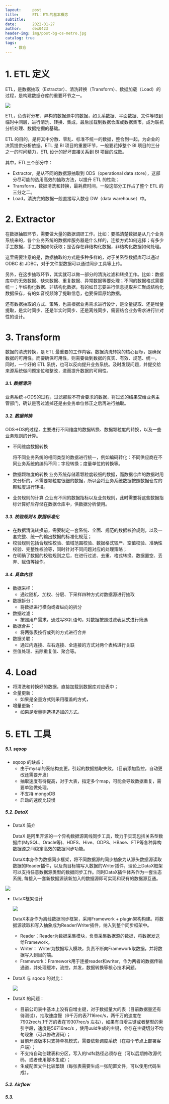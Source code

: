 ```yaml
---
layout:     post
title:      ETL：ETL的基本概念
subtitle:   
date:       2022-01-27
author:     dex0423
header-img: img/post-bg-os-metro.jpg
catalog: true
tags:
    - 数仓
---
```



# 1. ETL 定义

ETL，是数据抽取（Extractor）、清洗转换（Transform）、数据加载（Load）的过程，是构建数据仓库的重要环节之一。

![]({{site.baseurl}}/img-post/etl-1-2.png)

ETL，负责将分布、异构的数据源中的数据，如关系数据、平面数据、文件等取到临时中间层，进行清洗、转换、集成，最后加载到数据仓库或数据集市，成为联机分析处理、数据挖掘的基础。

ETL 的目的，是将其中分散、零乱、标准不统一的数据，整合到一起，为企业的决策提供分析依据。ETL 是 BI 项目的重要环节，一般要花掉整个 BI 项目的三分之一的时间精力，ETL 设计的好坏直接关系到 BI 项目的成败。

其中，ETL三个部分中：
- Extractor，是从不同的数据源抽取到 ODS（operational data store），这部分尽可能的选用高效的抽取方法，以提升 ETL 的性能；
- Transform，数据清洗和转换，最耗费时间，一般这部分工作占了整个 ETL 的三分之二。
- Load，清洗完的数据一般直接写入数仓 DW（data warehouse）中。

# 2. Extractor

在数据抽取环节，需要做大量的数据调研工作。比如：要搞清楚数据是从几个业务系统来的，各个业务系统的数据库服务器是什么样的，连接方式如何选择；有多少手工数据，手工数据如何获取；是否存在非结构化数据，非结构化数据如何处理。

这里需要注意的是，数据抽取的方式是多种多样的，对于关系型数据库可以通过 ODBC 和 JDBC，对于文件型数据可以通过同步工具等上传。

另外，在这步抽取环节，其实就可以做一部分的清洗过滤和转换工作。比如：数据库中的无效数据、缺失数据、重复数据、异常数据等要处理；不同的数据格式需要统一；半结构化数据、非结构化数据，有的如日志要进行信息提取并汇聚成结构化数据保存，有的如音视频除了提取信息，也要保留原始数据。

还有数据抽取的方式、策略，也需根据业务需求进行设计，是全量提取、还是增量提取，是实时同步、还是半实时同步、还是离线同步，需要结合业务需求进行针对性的设计。

# 3. Transform

数据的清洗转换，是 ETL 最重要的工作内容。数据清洗转换的核心目标，是确保数据的可用性。而要确保可用性，则需要做到数据的真实、有效、规范、统一。 同时，一个好的 ETL 系统，也可以反向提升业务系统。及时发现问题，并提交给来源系统做问题定位和整改，进而提升数据的可用性。

##### 3.1. 数据清洗

业务系统→ODS的过程，过滤那些不符合要求的数据，将过滤的结果交给业务主管部门，确认是否过滤掉还是由业务单位修正之后再进行抽取。

##### 3.2. 数据转换

ODS→DS的过程，主要进行不同维度的数据转换、数据颗粒度的转换，以及一些业务规则的计算。

- 不同维度数据转换

  将不同业务系统的相同类型的数据进行统一，例如编码转化：不同供应商在不同业务系统的编码不同；字段转换；度量单位的转换等。

- 数据颗粒度的转换
  业务系统存储着颗粒度较细的数据，而数据仓库的数据时用来分析的，不需要颗粒度很细的数据，所以会将业务系统数据按照数据仓库的颗粒度进行转换。

- 业务规则的计算
  企业有不同的数据指标以及业务规则，此时需要将这些数据指标计算好后存储在数据仓库中，供数据分析使用。

##### 3.3. 校验规则 & 数据标准化

- 在数据清洗转换前，需要制定一套系统、全面、规范的数据校验规则，以及一套完整、统一的输出数据的标准化规范；
- 校验规则包括合规性校验、值域范围校验、数据格式较严、空值校验、准确性校验、完整性校验等，同时针对不同问题对应的处理策略；
- 在明确了数据的校验规则之后，在进行过滤、去重、格式转换、数据置空、丢弃、赋值等操作。

##### 3.4. 具体内容

- 数据采样：
  - 通过随机、加权、分层、下采样四种方式对数据源进行抽取
- 数据拆分：
  - 将数据进行横向或者纵向的拆分
- 数据过滤：
  - 按照用户需求，通过写SQL语句，对数据按照过滤表达式进行筛选
- 数据合并：
  - 将两张表按行或列的方式进行合并
- 数据关联：
  - 通过内连接、左右连接、全连接的方式对两个表格进行关联
- 空值处理、去除重复值、聚合等。

# 4. Load

- 将清洗和转换好的数据，直接加载到数据库对应表中；
- 全量更新：
  - 如果是全量方式则采用覆盖的方式，
- 增量更新：
  - 如果是增量则选择追加的方式。


# 5. ETL 工具

##### 5.1. sqoop

- sqoop 的缺点：
  - 由于mysql的表结构变更，引起的数据抽取失败。（目前添加监控，自动更改还需要开发）
  - 抽取速度有待提高，对于大表，指定多个map，可能会导致数据重复，需要单独做处理。
  - 不支持 mongoDB
  - 启动的速度比较慢
  

##### 5.2. DataX

- DataX 简介

  DataX 是阿里开源的一个异构数据源离线同步工具，致力于实现包括关系型数据库(MySQL、Oracle等)、HDFS、Hive、ODPS、HBase、FTP等各种异构数据源之间稳定高效的数据同步功能。
  
  DataX本身作为数据同步框架，将不同数据源的同步抽象为从源头数据源读取数据的Reader插件，以及向目标端写入数据的Writer插件，理论上DataX框架可以支持任意数据源类型的数据同步工作。同时DataX插件体系作为一套生态系统, 每接入一套新数据源该新加入的数据源即可实现和现有的数据源互通。

![]({{site.baseurl}}/img-post/etl-8.png)

- DataX框架设计

  ![]({{site.baseurl}}/img-post/etl-9.png)

  DataX本身作为离线数据同步框架，采用Framework + plugin架构构建。将数据源读取和写入抽象成为Reader/Writer插件，纳入到整个同步框架中。

  - Reader：Reader为数据采集模块，负责采集数据源的数据，将数据发送给Framework。
  - Writer： Writer为数据写入模块，负责不断向Framework取数据，并将数据写入到目的端。
  - Framework：Framework用于连接reader和writer，作为两者的数据传输通道，并处理缓冲，流控，并发，数据转换等核心技术问题。

- DataX 与 sqoop 的对比：

  ![]({{site.baseurl}}/img-post/etl-7.png)

- DataX 的问题： 
  - 目前公司表中基本上没有自增主键，对于数据量大的表（目前数据量还有待测试），抽取速度慢（6千万的表7116rec/s，两千万的速度在7902rec/s,1千万的表在19307rec/s 左右），如果有自增主键或者整型的索引字段，速度是56716rec/s ，使用uuid生成的主键，会存在主键切分不均匀现象（可以修改源码）；
  - 目前开源版本只支持单机模式，需要依赖调度系统（在每个节点上部署客户端）；
  - 不支持自动创建表和分区，写入的hdfs路径必须存在（可以后期修改源代码，或者使用脚本生成）；
  - 生成配置文件比较繁琐（每张表需要生成一张配置文件，可以使用代码生成）。

##### 5.2. Airflow

##### 5.3. 